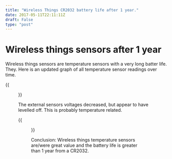 ```yaml
---
title: "Wireless Things CR2032 battery life after 1 year."
date: 2017-05-11T22:11:11Z
draft: False
type: "post"
---
```


# Wireless things sensors after 1 year

Wireless things sensors are temperature sensors with a very long batter life. They. Here is an updated graph of all temperature sensor readings over time.

{{<figure src="/media/blog/thermostat.png" title="Temperatures over time" >}}

The external sensors voltages decreased, but appear to have levelled off. This is probably temperature related.

{{<figure src="/media/blog/voltages.png" title="Voltages over time" >}}

Conclusion: Wireless things temperature sensors are/were great value and the battery life is greater than 1 year from a CR2032.
